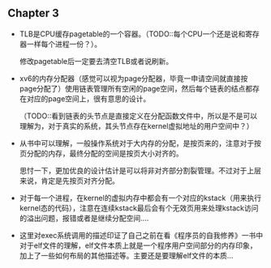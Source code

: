 ## Chapter 3

- TLB是CPU缓存pagetable的一个容器。（TODO::每个CPU一个还是说和寄存器一样每个进程一份？）。

  修改pagetable后一定要去清空TLB或者说刷新。

- xv6的内存分配器（感觉可以视为page分配器，毕竟一申请空间就直接按page分配了）使用链表管理所有空闲的page空间，然后每个链表的结点都存在对应的page空间上，很有意思的设计。

  （TODO::看到链表的头节点是直接定义在分配函数文件中，所以是不是可以理解为，对于真实的系统，其头节点存在kernel虚拟地址的用户空间中？）

- 从书中可以理解，一般操作系统对于大内存的分配，是按页来的，注意对于按页分配的内存，最终分配的空间是按页大小对齐的。

  思忖一下，更加优良的设计估计是可以将非对齐部分割裂管理。不过对于上层来说，肯定是先按页对齐分配。

- 对于每一个进程，在kernel的虚拟内存中都会有一个对应的kstack（用来执行kernel态的代码），注意在连续kstack最后会有个无效页用来处理kstack访问的溢出问题，报错或者是继续分配空间....

- 这里对exec系统调用的描述印证了自己之前在看《程序员的自我修养》一书中对于elf文件的理解，elf文件本质上就是一个程序用户空间部分的内存印象，加上了一些如何布局的其他描述等。主要还是要理解elf文件的本质...
